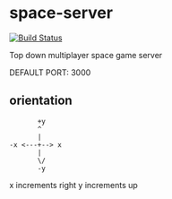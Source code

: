space-server
============

[![Build Status](https://drone.io/github.com/kennethklee/space-server/status.png)](https://drone.io/github.com/kennethklee/space-server/latest)

Top down multiplayer space game server

DEFAULT PORT: 3000

orientation
-----------

```
       +y
       ^
       |
-x <---+--> x
       |
       \/
       -y
```
x increments right
y increments up
